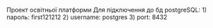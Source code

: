 Проект освітньої платформи
Для підключення до бд postgreSQL:
    1) пароль: first121212
    2) username: postgres
    3) port: 8432
